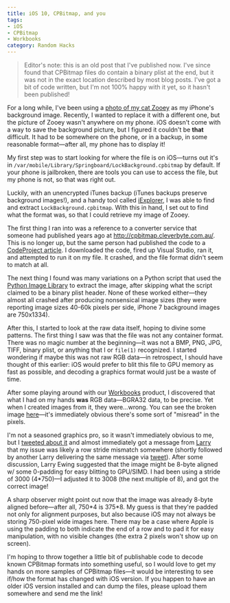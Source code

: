 ```yaml
---
title: iOS 10, CPBitmap, and you
tags:
- iOS
- CPBitmap
- Workbooks
category: Random Hacks
---
```


> Editor's note: this is an old post that I've published now. I've since
> found that CPBitmap files do contain a binary plist at the end, but it
> was not in the exact location described by most blog posts. I've got a
> bit of code written, but I'm not 100% happy with it yet, so it hasn't
> been published!

For a long while, I've been using a [photo of my cat Zooey][zooey] as my
iPhone's background image. Recently, I wanted to replace it with a different
one, but the picture of Zooey wasn't anywhere on my phone. iOS doesn't come with
a way to save the background picture, but I figured it couldn't be **that**
difficult. It had to be somewhere on the phone, or in a backup, in some
reasonable format&mdash;after all, my phone has to display it!

My first step was to start looking for where the file is on iOS&mdash;turns out
it's in `/var/mobile/Library/Springboard/LockBackground.cpbitmap` by default. If
your phone is jailbroken, there are tools you can use to access the file, but my
phone is not, so that was right out.

Luckily, with an unencrypted iTunes backup (iTunes backups preserve background
images!), and a handy tool called [iExplorer][iexplorer], I was able to find and
extract `LockBackground.cpbitmap`. With this in hand, I set out to find what the
format was, so that I could retrieve my image of Zooey.

The first thing I ran into was a reference to a converter service that someone
had published years ago at http://cpbitmap.cleverbyte.com.au/. This is no longer
up, but the same person had published the code to a [CodeProject article][cp]. I
downloaded the code, fired up Visual Studio, ran it, and attempted to run it on
my file. It crashed, and the file format didn't seem to match at all.

The next thing I found was many variations on a Python script that used
the [Python Image Library][pil] to extract the image, after skipping what the
script claimed to be a binary plist header. None of these worked
either&mdash;they almost all crashed after producing nonsensical image sizes
(they were reporting image sizes 40-60k pixels per side, iPhone 7 background
images are 750x1334).

After this, I started to look at the raw data itself, hoping to divine some
patterns. The first thing I saw was that the file was not any container format.
There was no magic number at the beginning&mdash;it was not a BMP, PNG, JPG,
TIFF, binary plist, or anything that I or `file(1)` recognized. I started
wondering if maybe this was not raw RGB data&mdash;in retrospect, I should have
thought of this earlier: iOS would prefer to blit this file to GPU memory as
fast as possible, and decoding a graphics format would just be a waste of time.

After some playing around with our [Workbooks][wb] product, I discovered that
what I had on my hands **was** RGB data&mdash;BGRA32 data, to be precise. Yet
when I created images from it, they were&hellip;wrong. You can see the broken
image [here][broken]&mdash;it's immediately obvious there's some sort of
"misread" in the pixels.

I'm not a seasoned graphics pro, so it wasn't immediately obvious to me, but
I [tweeted about it][tweet] and almost immediately got a message
from [Larry][lewing] that my issue was likely a row stride mismatch somewhere
(shortly followed by another Larry delivering the same message
via [tweet][lobrien]). After some discussion, Larry Ewing suggested that the
image might be 8-byte aligned w/ some 0-padding for easy blitting to GPU/SIMD. I
had been using a stride of 3000 (4*750)&mdash;I adjusted it to 3008 (the next
multiple of 8), and got the correct image!

A sharp observer might point out now that the image was already 8-byte aligned
before&mdash;after all, 750\*4 is 375*8. My guess is that they're padded not only
for alignment purposes, but also because iOS may not always be storing 750-pixel
wide images here. There may be a case where Apple is using the padding to both
indicate the end of a row and to pad it for easy manipulation, with no visible
changes (the extra 2 pixels won't show up on screen).

I'm hoping to throw together a little bit of publishable code to decode known
CPBitmap formats into something useful, so I would love to get my hands on more
samples of CPBitmap files&mdash;it would be interesting to see if/how the format
has changed with iOS version. If you happen to have an older iOS version
installed and can dump the files, please upload them somewhere and send me the
link!

[zooey]: https://coderinserepeat-my.sharepoint.com/personal/brajkovic_coderinserepeat_com/_layouts/15/guestaccess.aspx?guestaccesstoken=xCUeqwPCt%2fqm%2fBRMdOCqLI2O2KkeQIugtq713H7oth0%3d&docid=052323597d7204437a620ee5157f93392&rev=1
[iexplorer]: https://www.macroplant.com/iexplorer/
[cp]: http://www.codeproject.com/script/Articles/ArticleVersion.aspx?aid=265333&av=393837
[pil]: http://www.pythonware.com/products/pil/
[wb]: https://developer.xamarin.com/guides/cross-platform/workbooks/
[broken]: https://coderinserepeat-my.sharepoint.com/personal/brajkovic_coderinserepeat_com/_layouts/15/guestaccess.aspx?guestaccesstoken=NkoyPyzYJhBi4NB1NYa0MbM059rQtQbNcBKMUWk8uRk%3d&docid=0e64ced5c4ed1462ea5565ba78d88d17c&rev=1
[tweet]: https://twitter.com/bojanrajkovic/status/800420346180542466
[lewing]: https://twitter.com/lewing
[lobrien]: https://twitter.com/lobrien/status/800422504279871488
